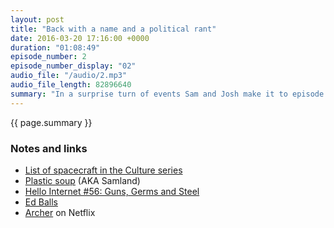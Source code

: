 ```yaml
---
layout: post
title: "Back with a name and a political rant"
date: 2016-03-20 17:16:00 +0000
duration: "01:08:49"
episode_number: 2
episode_number_display: "02"
audio_file: "/audio/2.mp3"
audio_file_length: 82896640
summary: "In a surprise turn of events Sam and Josh make it to episode 2 to discuss human evolution, the Apple/FBI situation and Josh's disillusionment at the state of UK politics."
---
```

{{ page.summary }}

### Notes and links
- [List of spacecraft in the Culture series](https://en.wikipedia.org/wiki/List_of_spacecraft_in_the_Culture_series)
- [Plastic soup](https://en.wikipedia.org/wiki/Great_Pacific_garbage_patch) (AKA Samland)
- [Hello Internet #56: Guns, Germs and Steel](http://www.hellointernet.fm/podcast/56)
- [Ed Balls](https://twitter.com/edballs/status/63623585020915713)
- [Archer](https://www.netflix.com/gb/title/70171942) on Netflix

